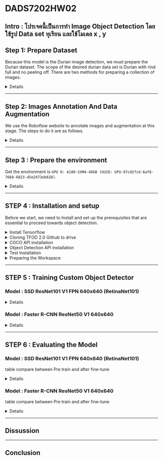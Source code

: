 # DADS7202HW02

## Intro : โปรเจคนี้เป็นการทำ Image Object Detection โดยใช้รูป Data set ทุเรียน และใช้โมเดล x , y 

## **Step 1: Prepare Dataset**  
Because this model is the Durian image detection, we must prepare the Durian dataset. The scope of the desired durian data set is Durian with rind full and no peeling off. There are two methods for preparing a collection of images.

<details>
<summary>Details</summary>

- Scraping durian images from Google Images using the library, which will search for images based on the keywords "Durian" from Google and download them. Then the searchable image will be automatically divided into train and test folders with class folders.

<img width="500" alt="image" src="https://user-images.githubusercontent.com/97492504/196753569-3b3b3ad7-00d2-4f16-aaa9-b82ed28d3b76.png">

```python
import os
import shutil
import copy
import time

import cv2
from google.colab.patches import cv2_imshow
from PIL import Image

from skimage import io
import requests
from google_images_download import google_images_download

import numpy as np
import torch
from torch import nn
import torch.optim as optim
from torch.optim import lr_scheduler
from torchvision import datasets, models, transforms

import matplotlib.pyplot as plt
```

```python
!pip install git+https://github.com/Joeclinton1/google-images-download.git
```

```python
def collect_data(query, number = 50, train_ratio=0.7) :
  # Remove spaces
  query = query.replace(' ','')
  classes = query.split(',')
  
  # Search and download images from google.
  response = google_images_download.googleimagesdownload()
  arguments = {'keywords' : query, 
              'limit' : number, 
              'silent_mode' : True,
              'format' : 'jpg',
              'output_directory' : 'data'}
  paths = response.download(arguments)

  # Create a folder to divide between training set and test set.
  if not os.path.isdir('data/train') :
    os.mkdir('data/train')
  if not os.path.isdir('data/test') :
    os.mkdir('data/test')
  for x in classes :
    if not os.path.isdir('data/train/'+x) :
      os.mkdir('data/train/'+x)
  
  # To divide between training set and test set.
  n_train = int(train_ratio*number)
  for x in classes :
    files = os.listdir('data/' + x)
    for i in range(n_train) :
      shutil.move('data/' + x + '/' + files[i], 'data/train/' + x + '/')
    shutil.move('data/' + x, 'data/test/')
  
  print('Complete')
```

- Download Durian images from the internet.  
Once the Durian image data set from both methods has been obtained, select the images to be used in Annotate.  

- Prepare the images you want to use in the folder.

   <img width="500" alt="image" src="https://user-images.githubusercontent.com/97492504/196252482-65f86535-9a44-4862-95d2-8c8587fb10bb.png">

</details>

---

## **Step 2: Images Annotation And Data Augmentation**
We use the Roboflow website to annotate images and augmentation at this stage. The steps to do it are as follows.

<details>
<summary>Details</summary>

- From the folder you have prepared.

<img width="500" alt="image" src="https://user-images.githubusercontent.com/97492504/196252482-65f86535-9a44-4862-95d2-8c8587fb10bb.png">

- Go to the [Roboflow](https://roboflow.com/) website.
- Sign up for a new account then sign in.
- Create new project and select project type as object detection.

   <img width="500" alt="image" src="https://user-images.githubusercontent.com/97492504/196253940-498d7780-cbde-4fd4-855c-c44ff6b354d8.png">

- Upload image to project.

   <img width="500" alt="image" src="https://user-images.githubusercontent.com/97492504/196254333-26f139ce-e1d9-47d9-a04f-bde69b2a242d.png">

- Finishing upload.

   <img width="500" alt="image" src="https://user-images.githubusercontent.com/97492504/196255979-447657ef-52f8-415e-91e5-7a3bca21078a.png">

- Annotate images.
  - Click on the image to annotate, then drag a frame around the object's area and classify it.
  - Go to the next image and repeat previous step to all images.
  
   <img width="500" alt="image" src="https://user-images.githubusercontent.com/97492504/196256383-e0a00bc0-78f0-4293-bd19-f2fbfc39ee3a.png">

- Add images to dataset.
  - Click the **Add n images to Dataset** at the top right of the website.
  - Choose the method adjust required value, then click add images.
 
   <img width="500" alt="image" src="https://user-images.githubusercontent.com/97492504/196257692-58a054ec-7793-4116-879d-3d38a442be8d.png">

- Generate new version of dataset.
  - Click the generate button at the bottom left of the screen.
  - In Section 3.Preprocessing Can be used to resize the image, and in Section 4. It can be used to do Augmentation and then generate a new dataset immediately in Section 5.

   <img width="500" alt="image" src="https://user-images.githubusercontent.com/97492504/196258333-54abf1fe-a431-4845-b135-143d18e7ffd9.png">

- Export dataset.

   <img width="500" alt="image" src="https://user-images.githubusercontent.com/97492504/196258535-d99d1a9b-ecd7-42d6-8611-cdca47147589.png">

</details>

---


## **Step 3 :  Prepare the environment**

Get the environment is `GPU 0: A100-SXM4-40GB (UUID: GPU-97cd2fcd-6af8-7668-6823-d5e2473eb828)`.

<details>
<summary>Details</summary>

```python
!nvidia-smi -L
```

<img width="500" alt="image" src="https://user-images.githubusercontent.com/97492504/196757909-82128152-46e5-468e-829f-0052efdabeef.png">

```python
import sys
print( f"Python {sys.version}\n" )

import numpy as np
print( f"NumPy {np.__version__}\n" )

import matplotlib.pyplot as plt
%matplotlib inline

import tensorflow as tf
print( f"TensorFlow {tf.__version__}" )
print( f"tf.keras.backend.image_data_format() = {tf.keras.backend.image_data_format()}" )

# Count the number of GPUs as detected by tensorflow
gpus = tf.config.list_physical_devices('GPU')
print( f"TensorFlow detected { len(gpus) } GPU(s):" )
for i, gpu in enumerate(gpus):
  print( f".... GPU No. {i}: Name = {gpu.name} , Type = {gpu.device_type}" )
```

<img width="500" alt="image" src="https://user-images.githubusercontent.com/97492504/196757486-ae014929-9763-456f-8d1d-90cfb5cbabaa.png">

</details>

---

## **STEP 4 : Installation and setup**  
Before we start, we need to Install and set up the prerequisites that are essential to proceed towards object detection.  

<details>
<summary>Install Tensorflow</summary>

```python
!pip install tensorflow-gpu
```
---output---

```python
import tensorflow as tf
print(tf.__version__)
```
---output---

</details>

<details>
<summary>Cloning TFOD 2.0 Github to drive</summary>

- Mounting Google Drive.

```python
from google.colab import drive
drive.mount('/content/drive')
```
---output---

- Go to the folder symbol on the left side of the screen.
- Create the folder you want to clone the repository into.

<img width="500" alt="image" src="https://user-images.githubusercontent.com/97492504/196510070-ba902de7-9c4b-4f42-9003-ae7fefddeedf.png">

- Change directory to your folder.

```python
cd /content/drive/MyDrive/DADS7202
```
---output---

```python
!git clone https://github.com/tensorflow/models.git
```
---output---

- Cloning Tensorflow github repository.
- In the created folder, you will see a new folder.

<img width="500" alt="image" src="https://user-images.githubusercontent.com/97492504/196510281-b8e23663-5209-4b88-957e-5438d5b4bbab.png">

- In the **models folder**, go to **research** folder, then go to the **object_detection** folder and download files **export_tflite_graph_tf2.py**, **exporter_main_v2.py** and **model_main_tf2.py**

<img width="500" alt="image" src="https://user-images.githubusercontent.com/97492504/196510913-9edc9d28-423c-4e76-ae88-cc794618cd15.png">

</details>

<details>
<summary>COCO API installation</summary>

- Change directory to **research** folder.

```python
cd /content/drive/MyDrive/DADS7202/models/research
```
---output---

- Install COCO API.

```python
!protoc object_detection/protos/*.proto --python_out=.
```
```python
!git clone https://github.com/cocodataset/cocoapi.git
```
---output---
```python
cd cocoapi/PythonAPI
```
---output---
```python
!make
```
---output---
```python
cp -r pycocotools /content/drive/MyDrive/DADS7202/models/research
```

</details>

<details>
<summary>Object Detection API installation</summary>

- Back to **research** folder.

```python
cd /content/drive/MyDrive/DADS7202/models/research
```
---output---

- Installing the object detection package.

```python
cp object_detection/packages/tf2/setup.py .
```
> #python -m pip install --use-feature=2020-resolver .  
```python
!python -m pip install .
```
---output---

</details>

<details>
<summary>Test Installation</summary>

```python
!python object_detection/builders/model_builder_tf2_test.py
```
---output---

</details>

<details>
<summary>Preparing the Workspace</summary>
  
- In the DADS7202 folder (or other created folder in cloning TFOD github step), create a workspace folder and a subfolder, as shown below.

<img width="500" alt="image" src="https://user-images.githubusercontent.com/97492504/196512776-d4ddc051-f929-4215-b592-744c34821783.png">

- In the **annotations** folder right click + new file create **label_map.pbtxt**
  - Double click on label_map.pbtxt and edit the label.
  
  <img width="500" alt="image" src="https://user-images.githubusercontent.com/97492504/196512933-eea5a62b-1a52-45f5-b059-84c77e1fba5d.png">

  - In the **test** and **train** folders, upload the images to use train and test the model. In this work uses JPG+XML files.

  <img width="500" alt="image" src="https://user-images.githubusercontent.com/97492504/196513043-0177688f-0c77-428a-ad49-785537b3acd5.png">

  - Change directory to pre-trained-models folder.

```python
cd /content/drive/MyDrive/DADS7202/workspace/training_demo/pre-trained-models
```
---output---

</details>

---

## **STEP 5 : Training Custom Object Detector**

### **Model : SSD ResNet101 V1 FPN 640x640 (RetinaNet101)**

<details>
<summary>Details</summary>

- Download Pre-Trained Model which are listed in [TensorFlow 2 Detection Model Zoo](https://github.com/tensorflow/models/blob/master/research/object_detection/g3doc/tf2_detection_zoo.md) because in this work we try to use Pre-Train model as **SSD ResNet101 V1 FPN 640x640 (RetinaNet101)**.

```python
!wget http://download.tensorflow.org/models/object_detection/tf2/20200711/ssd_resnet101_v1_fpn_640x640_coco17_tpu-8.tar.gz
```
---output---

- Extracted our pre-trained model and The **pre-trained-model** folder should look like this.

<img width="500" alt="image" src="https://user-images.githubusercontent.com/97492504/196516271-a753f502-a217-41ec-b39a-a6ae2258592a.png">

```python
!tar -xvf ssd_resnet101_v1_fpn_640x640_coco17_tpu-8.tar.gz
```
---output---

- In the **training-demo** folder, upload the previously downloaded files **export_tflite_graph_tf2.py**, **exporter_main_v2.py** and **model_main_tf2.py**.
  - This step is for easier to call this script.
  - Able to call the script in research folder without download and re-upload step.
  
  <img width="500" alt="image" src="https://user-images.githubusercontent.com/97492504/196516574-10db4ccb-d2dd-48a7-b4a3-f62f01dc9d53.png">

- Download **partition_dataset.py** and **generate_tfrecord.py**
  - Go to [TensorFlow 2 Object Detection API tutorial](https://tensorflow-object-detection-api-tutorial.readthedocs.io/en/latest/training.html).
  - Download **Partition Dataset script**, then partition the Dataset. (In this work we skip this step because we preprocessing dataset on [Roboflow](https://roboflow.com/) already.)
  - Download **Generate TensorFlow Records script**.
  - Upload file into **training_demo** folder.
    <img width="500" alt="image" src="https://user-images.githubusercontent.com/97492504/196516987-a58c2eb9-a3a3-48eb-8617-2ab2ab39d39d.png">

- Create TensorFlow Records.
  - Change directory to **training_demo**.
  - Run **generate_tfrecord.py** script to create tensorflow records.
  - Check the train folder, test folder, label_map.pbtxt and the ourput path before running.
  
```python
cd /content/drive/MyDrive/DADS7202/workspace/training_demo
```
---output---

> Create train data:
```python
!python generate_tfrecord.py -x /content/drive/MyDrive/DADS7202/workspace/training_demo/images/train -l /content/drive/MyDrive/DADS7202/workspace/training_demo/annotations/label_map.pbtxt -o /content/drive/MyDrive/DADS7202/workspace/training_demo/annotations/train.record
```

> Create test data:
```python
!python generate_tfrecord.py -x /content/drive/MyDrive/DADS7202/workspace/training_demo/images/test -l //content/drive/MyDrive/DADS7202/workspace/training_demo/annotations/label_map.pbtxt -o /content/drive/MyDrive/DADS7202/workspace/training_demo/annotations/test.record
```
---output---

- The annotations folder should be look like this.

<img width="500" alt="image" src="https://user-images.githubusercontent.com/97492504/196517704-15e14d48-0aa9-4872-8ca0-1a3ca4df162e.png">

- In **models** folder **(inside training_demo folder)** create a new directory named **my_ssd_resnet101_v1_fpn** and download **pipeline.config** from **pre-train-models/ssd_resnet101...**, then re-upload to the newly created directory. Our **training_demo** should now look like this:

<img width="500" alt="image" src="https://user-images.githubusercontent.com/97492504/196517998-799e438a-4ee8-4836-89de-79ed5746e519.png">

- Configure the Training Pipeline.
  - Double click into pipeline.config in model/my_ssd_resnet101_v1_fpn
  - **Looking at line 3, let's change the number of different label classes.**
  - Line 6, 7 can set image resizer height and width.
  - **Line 131 to set batch size**.
  - Line 136 to set augmentation options.
  - **Line 161 change the Path to checkpoint of pre-trained model**.
  - **Line 152, 162 change number of step**.
  - **Line 167 change fine tune checkpoint type to detection**.
  - **Line 168 set it to false**.
  - **Line 172 change Path to label map file**.
  - **Line 174 change Path to training TFRecord file**.
  - **Line 182 change Path to label map file**.
  - **Line 186 change Path to testing TFRecord**.
  
<img width="500" alt="image" src="https://user-images.githubusercontent.com/97492504/196518462-62833952-1c11-4428-8d16-06d8fc907e26.png">
  
</details>

### **Model : Faster R-CNN ResNet50 V1 640x640**

<details>
<summary>Details</summary>

- Download Pre-Trained Model which are listed in [TensorFlow 2 Detection Model Zoo](https://github.com/tensorflow/models/blob/master/research/object_detection/g3doc/tf2_detection_zoo.md) because in this work we try to use Pre-Train model as **Faster R-CNN ResNet50 V1 640x640.**.

```python
!wget http://download.tensorflow.org/models/object_detection/tf2/20200711/faster_rcnn_resnet50_v1_640x640_coco17_tpu-8.tar.gz
```
---output---

- Extracted our pre-trained model and The **pre-trained-model** folder should look like this.

<img width="500" alt="image" src="https://user-images.githubusercontent.com/97492504/196734840-e66baa86-6e5f-410b-8547-95d7d3ed3b1d.png">

```
!tar -xvf faster_rcnn_resnet50_v1_640x640_coco17_tpu-8.tar.gz
```
---output---

- In the **training-demo** folder, upload the previously downloaded files **export_tflite_graph_tf2.py**, **exporter_main_v2.py** and **model_main_tf2.py** .
  - This step is for easier to call this script.
  - Able to call the script in research folder without download and re-upload step.
  
  <img width="500" alt="image" src="https://user-images.githubusercontent.com/97492504/196741775-b9f116b9-3fe3-4c4c-b2f4-5fe6e6f3f198.png">

- Download **partition_dataset.py** and **generate_tfrecord.py**
  - Go to [TensorFlow 2 Object Detection API tutorial](https://tensorflow-object-detection-api-tutorial.readthedocs.io/en/latest/training.html).
  - Download **Partition Dataset script**, then partition the dataset. (In this work we skip this step because we preprocessing dataset on [Roboflow](https://roboflow.com/) already.)
  - Download **Generate TensorFlow Records script**.
  - Upload file into **training_demo** folder.

  <img width="500" alt="image" src="https://user-images.githubusercontent.com/97492504/196742294-9c8c173a-dd8b-4c18-adea-73c72310a4e4.png">

- Create TensorFlow Records.
  - Change directory to **training_demo**.
  - Run **generate_tfrecord.py** script to create tensorflow records.
  - Check the train folder, test folder, label_map.pbtxt and the ourput path before running.
  
```
cd /content/drive/MyDrive/DADS7202/workspace/training_demo
```
---output---

> Create train data:
```
!python generate_tfrecord.py -x /content/drive/MyDrive/DADS7202/workspace/training_demo/images/train -l /content/drive/MyDrive/DADS7202/workspace/training_demo/annotations/label_map.pbtxt -o /content/drive/MyDrive/DADS7202/workspace/training_demo/annotations/train.record
```

> Create test data:
```
!python generate_tfrecord.py -x /content/drive/MyDrive/DADS7202/workspace/training_demo/images/test -l //content/drive/MyDrive/DADS7202/workspace/training_demo/annotations/label_map.pbtxt -o /content/drive/MyDrive/DADS7202/workspace/training_demo/annotations/test.record
```
---output---

- The annotations folder should be look like this.

<img width="500" alt="image" src="https://user-images.githubusercontent.com/97492504/196743145-046586bf-b85b-4aa0-b38c-3e79788437dd.png">

- In **models** folder **(inside training_demo folder)** create a new directory named **Faster_R-CNN_ResNet50_V1** and download **pipeline.config** from **pre-train-models/faster_rcnn...**, then re-upload to the newly created directory. Our **training_demo** should now look like this:

<img width="500" alt="image" src="https://user-images.githubusercontent.com/97492504/196743456-8a7b9c17-ab62-4530-99ed-ca8c8b1c6305.png">

- Configure the Training Pipeline.
  - Double click into pipeline.config in **models/Faster_R-CNN_ResNet50_V1**
  - **Looking at line 10, let's change the number of different label classes.**
  - Line 13,14 can set image resizer height and width.
  - **Line 93 to set batch size.**
  - **Line 97,103 change number of step.**
  - **Line 113 change the Path to checkpoint of pre-trained model.**
  - **Line 114 change fine tune checkpoint type to detection.**
  - **Line 122 set it to false.**
  - **Line 126 change Path to label map file.**
  - **Line 128 change Path to training TFRecord file.**
  - **Line 139 change Path to label map file.**
  - **Line 143 change Path to testing TFRecord.**

  <img width="500" alt="image" src="https://user-images.githubusercontent.com/97492504/196743916-572614fa-9738-44c4-967c-64cac14cab6d.png">

</details>

---

## **STEP 6 :  Evaluating the Model**

### **Model : SSD ResNet101 V1 FPN 640x640 (RetinaNet101)**

table compare between Pre train and after fine-tune

<details>
<summary>Details</summary>
  
## **Evaluating the Model**

1. Set metric type.

```python
from object_detection.protos import eval_pb2
eval_config = eval_pb2.EvalConfig()
eval_config.metrics_set.extend(['coco_detection_metrics'])
```

2. Change directory to training_demo.

```python
cd /content/drive/MyDrive/DADS7202/workspace/training_demo
```

3. Model evaluate using Tensorboard.

```python
!python model_main_tf2.py --model_dir=/content/drive/MyDrive/DADS7202/workspace/training_demo/models/my_ssd_resnet101_v1_fpn --pipeline_config_path=/content/drive/MyDrive/DADS7202/workspace/training_demo/models/my_ssd_resnet101_v1_fpn/pipeline.config --checkpoint_dir=/content/drive/MyDrive/DADS7202/workspace/training_demo/models/my_ssd_resnet101_v1_fpn
```
---output---

```
%load_ext tensorboard
%tensorboard --logdir=/content/drive/MyDrive/DADS7202/workspace/training_demo/models/my_ssd_resnet101_v1_fpn
```
---output---

## **Inferencing Trained Models.**

1. In exported-models folder create my_model folder.
2. Export the model to */content/drive/MyDrive/DADS7202/workspace/training_demo/exported-models/my_model*

```python
!python exporter_main_v2.py --input_type image_tensor --pipeline_config_path /content/drive/MyDrive/DADS7202/workspace/training_demo/models/my_ssd_resnet101_v1_fpn/pipeline.config --trained_checkpoint_dir /content/drive/MyDrive/DADS7202/workspace/training_demo/models/my_ssd_resnet101_v1_fpn --output_directory /content/drive/MyDrive/DADS7202/workspace/training_demo/exported-models/my_model
```
---output---
  
3. Inferencing trained model.

```python

import os
os.environ['TF_CPP_MIN_LOG_LEVEL'] = '2'    # Suppress TensorFlow logging (1)
import pathlib
import tensorflow as tf
import cv2
import argparse
from google.colab.patches import cv2_imshow

# Enable GPU dynamic memory allocation
gpus = tf.config.experimental.list_physical_devices('GPU')
for gpu in gpus:
    tf.config.experimental.set_memory_growth(gpu, True)

# PROVIDE PATH TO IMAGE DIRECTORY
IMAGE_PATHS = '/content/drive/MyDrive/DADS7202/workspace/training_demo/images/test/1_jpg.rf.24fda645c9751b1f97ca006a4c164020.jpg'

# PROVIDE PATH TO MODEL DIRECTORY
PATH_TO_MODEL_DIR = '/content/drive/MyDrive/DADS7202/workspace/training_demo/pre-trained-models/ssd_resnet101_v1_fpn_640x640_coco17_tpu-8'

# PROVIDE PATH TO LABEL MAP
PATH_TO_LABELS = '/content/drive/MyDrive/DADS7202/workspace/training_demo/annotations/label_map.pbtxt'

# PROVIDE THE MINIMUM CONFIDENCE THRESHOLD
MIN_CONF_THRESH = float(0.60)

# LOAD THE MODEL

import time
from object_detection.utils import label_map_util
from object_detection.utils import visualization_utils as viz_utils

PATH_TO_SAVED_MODEL = PATH_TO_MODEL_DIR + "/saved_model"

print('Loading model...', end='')
start_time = time.time()

# LOAD SAVED MODEL AND BUILD DETECTION FUNCTION
detect_fn = tf.saved_model.load(PATH_TO_SAVED_MODEL)

end_time = time.time()
elapsed_time = end_time - start_time
print('Done! Took {} seconds'.format(elapsed_time))

# LOAD LABEL MAP DATA FOR PLOTTING

category_index = label_map_util.create_category_index_from_labelmap(PATH_TO_LABELS,
                                                                    use_display_name=True)

import numpy as np
from PIL import Image
import matplotlib.pyplot as plt
import warnings
warnings.filterwarnings('ignore')   # Suppress Matplotlib warnings

def load_image_into_numpy_array(path):
    """Load an image from file into a numpy array.
    Puts image into numpy array to feed into tensorflow graph.
    Note that by convention we put it into a numpy array with shape
    (height, width, channels), where channels=3 for RGB.
    Args:
      path: the file path to the image
    Returns:
      uint8 numpy array with shape (img_height, img_width, 3)
    """
    return np.array(Image.open(path))




print('Running inference for {}... '.format(IMAGE_PATHS), end='')

image = cv2.imread(IMAGE_PATHS)
image_rgb = cv2.cvtColor(image, cv2.COLOR_BGR2RGB)
image_expanded = np.expand_dims(image_rgb, axis=0)

# The input needs to be a tensor, convert it using `tf.convert_to_tensor`.
input_tensor = tf.convert_to_tensor(image)
# The model expects a batch of images, so add an axis with `tf.newaxis`.
input_tensor = input_tensor[tf.newaxis, ...]

# input_tensor = np.expand_dims(image_np, 0)
detections = detect_fn(input_tensor)

# All outputs are batches tensors.
# Convert to numpy arrays, and take index [0] to remove the batch dimension.
# We're only interested in the first num_detections.
num_detections = int(detections.pop('num_detections'))
detections = {key: value[0, :num_detections].numpy()
               for key, value in detections.items()}
detections['num_detections'] = num_detections

# detection_classes should be ints.
detections['detection_classes'] = detections['detection_classes'].astype(np.int64)

image_with_detections = image.copy()

# SET MIN_SCORE_THRESH BASED ON YOU MINIMUM THRESHOLD FOR DETECTIONS
viz_utils.visualize_boxes_and_labels_on_image_array(
      image_with_detections,
      detections['detection_boxes'],
      detections['detection_classes'],
      detections['detection_scores'],
      category_index,
      use_normalized_coordinates=True,
      max_boxes_to_draw=200,
      min_score_thresh=0.6,
      agnostic_mode=False)

print('Done')
# DISPLAYS OUTPUT IMAGE
cv2_imshow(image_with_detections)
# CLOSES WINDOW ONCE KEY IS PRESSED
```

> <b>Pretrain-model SSD_resnet101_v1_fpn without training.</b>
  
`
Loading model...Done! Took 39.04430317878723 seconds
Running inference for /content/drive/MyDrive/DADS7202/workspace/training_demo/images/test/1_jpg.rf.24fda645c9751b1f97ca006a4c164020.jpg... Done
`
  
<img width="500" alt="image" src="https://user-images.githubusercontent.com/97492504/196521072-a133a268-62ad-418a-8372-93456b26da4d.png">

```python

import os
os.environ['TF_CPP_MIN_LOG_LEVEL'] = '2'    # Suppress TensorFlow logging (1)
import pathlib
import tensorflow as tf
import cv2
import argparse
from google.colab.patches import cv2_imshow

# Enable GPU dynamic memory allocation
gpus = tf.config.experimental.list_physical_devices('GPU')
for gpu in gpus:
    tf.config.experimental.set_memory_growth(gpu, True)

# PROVIDE PATH TO IMAGE DIRECTORY
IMAGE_PATHS = '/content/drive/MyDrive/DADS7202/workspace/training_demo/images/test/1_jpg.rf.24fda645c9751b1f97ca006a4c164020.jpg'

# PROVIDE PATH TO MODEL DIRECTORY
PATH_TO_MODEL_DIR = '/content/drive/MyDrive/DADS7202/workspace/training_demo/exported-models/my_model'

# PROVIDE PATH TO LABEL MAP
PATH_TO_LABELS = '/content/drive/MyDrive/DADS7202/workspace/training_demo/annotations/label_map.pbtxt'

# PROVIDE THE MINIMUM CONFIDENCE THRESHOLD
MIN_CONF_THRESH = float(0.60)

# LOAD THE MODEL

import time
from object_detection.utils import label_map_util
from object_detection.utils import visualization_utils as viz_utils

PATH_TO_SAVED_MODEL = PATH_TO_MODEL_DIR + "/saved_model"

print('Loading model...', end='')
start_time = time.time()

# LOAD SAVED MODEL AND BUILD DETECTION FUNCTION
detect_fn = tf.saved_model.load(PATH_TO_SAVED_MODEL)

end_time = time.time()
elapsed_time = end_time - start_time
print('Done! Took {} seconds'.format(elapsed_time))

# LOAD LABEL MAP DATA FOR PLOTTING

category_index = label_map_util.create_category_index_from_labelmap(PATH_TO_LABELS,
                                                                    use_display_name=True)

import numpy as np
from PIL import Image
import matplotlib.pyplot as plt
import warnings
warnings.filterwarnings('ignore')   # Suppress Matplotlib warnings

def load_image_into_numpy_array(path):
    """Load an image from file into a numpy array.
    Puts image into numpy array to feed into tensorflow graph.
    Note that by convention we put it into a numpy array with shape
    (height, width, channels), where channels=3 for RGB.
    Args:
      path: the file path to the image
    Returns:
      uint8 numpy array with shape (img_height, img_width, 3)
    """
    return np.array(Image.open(path))




print('Running inference for {}... '.format(IMAGE_PATHS), end='')

image = cv2.imread(IMAGE_PATHS)
image_rgb = cv2.cvtColor(image, cv2.COLOR_BGR2RGB)
image_expanded = np.expand_dims(image_rgb, axis=0)

# The input needs to be a tensor, convert it using `tf.convert_to_tensor`.
input_tensor = tf.convert_to_tensor(image)
# The model expects a batch of images, so add an axis with `tf.newaxis`.
input_tensor = input_tensor[tf.newaxis, ...]

# input_tensor = np.expand_dims(image_np, 0)
detections = detect_fn(input_tensor)

# All outputs are batches tensors.
# Convert to numpy arrays, and take index [0] to remove the batch dimension.
# We're only interested in the first num_detections.
num_detections = int(detections.pop('num_detections'))
detections = {key: value[0, :num_detections].numpy()
               for key, value in detections.items()}
detections['num_detections'] = num_detections

# detection_classes should be ints.
detections['detection_classes'] = detections['detection_classes'].astype(np.int64)

image_with_detections = image.copy()

# SET MIN_SCORE_THRESH BASED ON YOU MINIMUM THRESHOLD FOR DETECTIONS
viz_utils.visualize_boxes_and_labels_on_image_array(
      image_with_detections,
      detections['detection_boxes'],
      detections['detection_classes'],
      detections['detection_scores'],
      category_index,
      use_normalized_coordinates=True,
      max_boxes_to_draw=200,
      min_score_thresh=0.6,
      agnostic_mode=False)

print('Done')
# DISPLAYS OUTPUT IMAGE
cv2_imshow(image_with_detections)
# CLOSES WINDOW ONCE KEY IS PRESSED
```

> <b>With 5,000 steps of training, the results are still unsatisfactory. After this, try 10,000 training steps.</b>
  
`
Loading model...Done! Took 20.713525533676147 seconds
Running inference for /content/drive/MyDrive/DADS7202/workspace/training_demo/images/test/1_jpg.rf.24fda645c9751b1f97ca006a4c164020.jpg... Done
`
  
<img width="500" alt="image" src="https://user-images.githubusercontent.com/97492504/196521564-44488043-7a83-4159-b702-4e7aa03443a4.png">

```python

import os
os.environ['TF_CPP_MIN_LOG_LEVEL'] = '2'    # Suppress TensorFlow logging (1)
import pathlib
import tensorflow as tf
import cv2
import argparse
from google.colab.patches import cv2_imshow

# Enable GPU dynamic memory allocation
gpus = tf.config.experimental.list_physical_devices('GPU')
for gpu in gpus:
    tf.config.experimental.set_memory_growth(gpu, True)

# PROVIDE PATH TO IMAGE DIRECTORY
IMAGE_PATHS = '/content/drive/MyDrive/DADS7202/workspace/training_demo/images/test/1_jpg.rf.24fda645c9751b1f97ca006a4c164020.jpg'

# PROVIDE PATH TO MODEL DIRECTORY
PATH_TO_MODEL_DIR = '/content/drive/MyDrive/DADS7202/workspace/training_demo/exported-models/my_model2'

# PROVIDE PATH TO LABEL MAP
PATH_TO_LABELS = '/content/drive/MyDrive/DADS7202/workspace/training_demo/annotations/label_map.pbtxt'

# PROVIDE THE MINIMUM CONFIDENCE THRESHOLD
MIN_CONF_THRESH = float(0.60)

# LOAD THE MODEL

import time
from object_detection.utils import label_map_util
from object_detection.utils import visualization_utils as viz_utils

PATH_TO_SAVED_MODEL = PATH_TO_MODEL_DIR + "/saved_model"

print('Loading model...', end='')
start_time = time.time()

# LOAD SAVED MODEL AND BUILD DETECTION FUNCTION
detect_fn = tf.saved_model.load(PATH_TO_SAVED_MODEL)

end_time = time.time()
elapsed_time = end_time - start_time
print('Done! Took {} seconds'.format(elapsed_time))

# LOAD LABEL MAP DATA FOR PLOTTING

category_index = label_map_util.create_category_index_from_labelmap(PATH_TO_LABELS,
                                                                    use_display_name=True)

import numpy as np
from PIL import Image
import matplotlib.pyplot as plt
import warnings
warnings.filterwarnings('ignore')   # Suppress Matplotlib warnings

def load_image_into_numpy_array(path):
    """Load an image from file into a numpy array.
    Puts image into numpy array to feed into tensorflow graph.
    Note that by convention we put it into a numpy array with shape
    (height, width, channels), where channels=3 for RGB.
    Args:
      path: the file path to the image
    Returns:
      uint8 numpy array with shape (img_height, img_width, 3)
    """
    return np.array(Image.open(path))




print('Running inference for {}... '.format(IMAGE_PATHS), end='')

image = cv2.imread(IMAGE_PATHS)
image_rgb = cv2.cvtColor(image, cv2.COLOR_BGR2RGB)
image_expanded = np.expand_dims(image_rgb, axis=0)

# The input needs to be a tensor, convert it using `tf.convert_to_tensor`.
input_tensor = tf.convert_to_tensor(image)
# The model expects a batch of images, so add an axis with `tf.newaxis`.
input_tensor = input_tensor[tf.newaxis, ...]

# input_tensor = np.expand_dims(image_np, 0)
detections = detect_fn(input_tensor)

# All outputs are batches tensors.
# Convert to numpy arrays, and take index [0] to remove the batch dimension.
# We're only interested in the first num_detections.
num_detections = int(detections.pop('num_detections'))
detections = {key: value[0, :num_detections].numpy()
               for key, value in detections.items()}
detections['num_detections'] = num_detections

# detection_classes should be ints.
detections['detection_classes'] = detections['detection_classes'].astype(np.int64)

image_with_detections = image.copy()

# SET MIN_SCORE_THRESH BASED ON YOU MINIMUM THRESHOLD FOR DETECTIONS
viz_utils.visualize_boxes_and_labels_on_image_array(
      image_with_detections,
      detections['detection_boxes'],
      detections['detection_classes'],
      detections['detection_scores'],
      category_index,
      use_normalized_coordinates=True,
      max_boxes_to_draw=200,
      min_score_thresh=0.6,
      agnostic_mode=False)

print('Done')
# DISPLAYS OUTPUT IMAGE
cv2_imshow(image_with_detections)
# CLOSES WINDOW ONCE KEY IS PRESSED
```
  
> <b>By increasing the steps to 10000, the results look better.</b>
  
`
Loading model...Done! Took 21.366928339004517 seconds
Running inference for /content/drive/MyDrive/DADS7202/workspace/training_demo/images/test/1_jpg.rf.24fda645c9751b1f97ca006a4c164020.jpg... Done
`

<img width="500" alt="image" src="https://user-images.githubusercontent.com/97492504/196521952-64671dc6-717c-4ef9-a38a-93bed9b177e5.png">
   
</details>

### **Model : Faster R-CNN ResNet50 V1 640x640**

table compare between Pre train and after fine-tune

<details>
<summary>Details</summary>
  
## **Evaluating the Model**

1. Set metric type.

```python
from object_detection.protos import eval_pb2
eval_config = eval_pb2.EvalConfig()
eval_config.metrics_set.extend(['coco_detection_metrics'])
```
  
2. Change directory to training_demo

```python
cd /content/drive/MyDrive/DADS7202/workspace/training_demo
```
---output---

3. Model evaluate using Tensorboard

```python
!python model_main_tf2.py --model_dir=/content/drive/MyDrive/DADS7202/workspace/training_demo/models/Faster_R-CNN_ResNet50_V1 --pipeline_config_path=/content/drive/MyDrive/DADS7202/workspace/training_demo/models/Faster_R-CNN_ResNet50_V1/pipeline.config --checkpoint_dir=/content/drive/MyDrive/DADS7202/workspace/training_demo/models/Faster_R-CNN_ResNet50_V1
```
---output---
  
```python
%load_ext tensorboard
%tensorboard --logdir=/content/drive/MyDrive/DADS7202/workspace/training_demo/models/Faster_R-CNN_ResNet50_V1
```
---output---
  
## **Inferencing Trained Models**
  
1. In exported-models folder create my_model folder
2. Export the model to */content/drive/MyDrive/DADS7202/workspace/training_demo/exported-models/my_model*
  
```python
!python exporter_main_v2.py --input_type image_tensor --pipeline_config_path /content/drive/MyDrive/DADS7202/workspace/training_demo/models/Faster_R-CNN_ResNet50_V1/pipeline.config --trained_checkpoint_dir /content/drive/MyDrive/DADS7202/workspace/training_demo/models/Faster_R-CNN_ResNet50_V1 --output_directory /content/drive/MyDrive/DADS7202/workspace/training_demo/exported-models/my_model3_faster_R_CNN_1000
```
---output---
  
3. Inferencing trained model

```python

import os
os.environ['TF_CPP_MIN_LOG_LEVEL'] = '2'    # Suppress TensorFlow logging (1)
import pathlib
import tensorflow as tf
import cv2
import argparse
from google.colab.patches import cv2_imshow

# Enable GPU dynamic memory allocation
gpus = tf.config.experimental.list_physical_devices('GPU')
for gpu in gpus:
    tf.config.experimental.set_memory_growth(gpu, True)

# PROVIDE PATH TO IMAGE DIRECTORY
IMAGE_PATHS = '/content/drive/MyDrive/DADS7202/workspace/training_demo/images/test/1_jpg.rf.24fda645c9751b1f97ca006a4c164020.jpg'

# PROVIDE PATH TO MODEL DIRECTORY
PATH_TO_MODEL_DIR = '/content/drive/MyDrive/DADS7202/workspace/training_demo/pre-trained-models/faster_rcnn_resnet50_v1_640x640_coco17_tpu-8'

# PROVIDE PATH TO LABEL MAP
PATH_TO_LABELS = '/content/drive/MyDrive/DADS7202/workspace/training_demo/annotations/label_map.pbtxt'

# PROVIDE THE MINIMUM CONFIDENCE THRESHOLD
MIN_CONF_THRESH = float(0.60)

# LOAD THE MODEL

import time
from object_detection.utils import label_map_util
from object_detection.utils import visualization_utils as viz_utils

PATH_TO_SAVED_MODEL = PATH_TO_MODEL_DIR + "/saved_model"

print('Loading model...', end='')
start_time = time.time()

# LOAD SAVED MODEL AND BUILD DETECTION FUNCTION
detect_fn = tf.saved_model.load(PATH_TO_SAVED_MODEL)

end_time = time.time()
elapsed_time = end_time - start_time
print('Done! Took {} seconds'.format(elapsed_time))

# LOAD LABEL MAP DATA FOR PLOTTING

category_index = label_map_util.create_category_index_from_labelmap(PATH_TO_LABELS,
                                                                    use_display_name=True)

import numpy as np
from PIL import Image
import matplotlib.pyplot as plt
import warnings
warnings.filterwarnings('ignore')   # Suppress Matplotlib warnings

def load_image_into_numpy_array(path):
    """Load an image from file into a numpy array.
    Puts image into numpy array to feed into tensorflow graph.
    Note that by convention we put it into a numpy array with shape
    (height, width, channels), where channels=3 for RGB.
    Args:
      path: the file path to the image
    Returns:
      uint8 numpy array with shape (img_height, img_width, 3)
    """
    return np.array(Image.open(path))




print('Running inference for {}... '.format(IMAGE_PATHS), end='')

image = cv2.imread(IMAGE_PATHS)
image_rgb = cv2.cvtColor(image, cv2.COLOR_BGR2RGB)
image_expanded = np.expand_dims(image_rgb, axis=0)

# The input needs to be a tensor, convert it using `tf.convert_to_tensor`.
input_tensor = tf.convert_to_tensor(image)
# The model expects a batch of images, so add an axis with `tf.newaxis`.
input_tensor = input_tensor[tf.newaxis, ...]

# input_tensor = np.expand_dims(image_np, 0)
detections = detect_fn(input_tensor)

# All outputs are batches tensors.
# Convert to numpy arrays, and take index [0] to remove the batch dimension.
# We're only interested in the first num_detections.
num_detections = int(detections.pop('num_detections'))
detections = {key: value[0, :num_detections].numpy()
               for key, value in detections.items()}
detections['num_detections'] = num_detections

# detection_classes should be ints.
detections['detection_classes'] = detections['detection_classes'].astype(np.int64)

image_with_detections = image.copy()

# SET MIN_SCORE_THRESH BASED ON YOU MINIMUM THRESHOLD FOR DETECTIONS
viz_utils.visualize_boxes_and_labels_on_image_array(
      image_with_detections,
      detections['detection_boxes'],
      detections['detection_classes'],
      detections['detection_scores'],
      category_index,
      use_normalized_coordinates=True,
      max_boxes_to_draw=200,
      min_score_thresh=0.5,
      agnostic_mode=False)

print('Done')
# DISPLAYS OUTPUT IMAGE
cv2_imshow(image_with_detections)
# CLOSES WINDOW ONCE KEY IS PRESSED
```

> <b>Pretrain-model Faster R-CNN without training.</b>

`
Loading model...Done! Took 9.365224361419678 seconds
Running inference for /content/drive/MyDrive/DADS7202/workspace/training_demo/images/test/1_jpg.rf.24fda645c9751b1f97ca006a4c164020.jpg... Done
`

<img width="500" alt="image" src="https://user-images.githubusercontent.com/97492504/196767560-f524d772-dea6-4c40-8a72-a8129f59b175.png">


```python

import os
os.environ['TF_CPP_MIN_LOG_LEVEL'] = '2'    # Suppress TensorFlow logging (1)
import pathlib
import tensorflow as tf
import cv2
import argparse
from google.colab.patches import cv2_imshow

# Enable GPU dynamic memory allocation
gpus = tf.config.experimental.list_physical_devices('GPU')
for gpu in gpus:
    tf.config.experimental.set_memory_growth(gpu, True)

# PROVIDE PATH TO IMAGE DIRECTORY
IMAGE_PATHS = '/content/drive/MyDrive/DADS7202/workspace/training_demo/images/test/1_jpg.rf.24fda645c9751b1f97ca006a4c164020.jpg'

# PROVIDE PATH TO MODEL DIRECTORY
PATH_TO_MODEL_DIR = '/content/drive/MyDrive/DADS7202/workspace/training_demo/exported-models/my_model3_faster_R_CNN_1000'

# PROVIDE PATH TO LABEL MAP
PATH_TO_LABELS = '/content/drive/MyDrive/DADS7202/workspace/training_demo/annotations/label_map.pbtxt'

# PROVIDE THE MINIMUM CONFIDENCE THRESHOLD
MIN_CONF_THRESH = float(0.60)

# LOAD THE MODEL

import time
from object_detection.utils import label_map_util
from object_detection.utils import visualization_utils as viz_utils

PATH_TO_SAVED_MODEL = PATH_TO_MODEL_DIR + "/saved_model"

print('Loading model...', end='')
start_time = time.time()

# LOAD SAVED MODEL AND BUILD DETECTION FUNCTION
detect_fn = tf.saved_model.load(PATH_TO_SAVED_MODEL)

end_time = time.time()
elapsed_time = end_time - start_time
print('Done! Took {} seconds'.format(elapsed_time))

# LOAD LABEL MAP DATA FOR PLOTTING

category_index = label_map_util.create_category_index_from_labelmap(PATH_TO_LABELS,
                                                                    use_display_name=True)

import numpy as np
from PIL import Image
import matplotlib.pyplot as plt
import warnings
warnings.filterwarnings('ignore')   # Suppress Matplotlib warnings

def load_image_into_numpy_array(path):
    """Load an image from file into a numpy array.
    Puts image into numpy array to feed into tensorflow graph.
    Note that by convention we put it into a numpy array with shape
    (height, width, channels), where channels=3 for RGB.
    Args:
      path: the file path to the image
    Returns:
      uint8 numpy array with shape (img_height, img_width, 3)
    """
    return np.array(Image.open(path))




print('Running inference for {}... '.format(IMAGE_PATHS), end='')

image = cv2.imread(IMAGE_PATHS)
image_rgb = cv2.cvtColor(image, cv2.COLOR_BGR2RGB)
image_expanded = np.expand_dims(image_rgb, axis=0)

# The input needs to be a tensor, convert it using `tf.convert_to_tensor`.
input_tensor = tf.convert_to_tensor(image)
# The model expects a batch of images, so add an axis with `tf.newaxis`.
input_tensor = input_tensor[tf.newaxis, ...]

# input_tensor = np.expand_dims(image_np, 0)
detections = detect_fn(input_tensor)

# All outputs are batches tensors.
# Convert to numpy arrays, and take index [0] to remove the batch dimension.
# We're only interested in the first num_detections.
num_detections = int(detections.pop('num_detections'))
detections = {key: value[0, :num_detections].numpy()
               for key, value in detections.items()}
detections['num_detections'] = num_detections

# detection_classes should be ints.
detections['detection_classes'] = detections['detection_classes'].astype(np.int64)

image_with_detections = image.copy()

# SET MIN_SCORE_THRESH BASED ON YOU MINIMUM THRESHOLD FOR DETECTIONS
viz_utils.visualize_boxes_and_labels_on_image_array(
      image_with_detections,
      detections['detection_boxes'],
      detections['detection_classes'],
      detections['detection_scores'],
      category_index,
      use_normalized_coordinates=True,
      max_boxes_to_draw=200,
      min_score_thresh=0.5,
      agnostic_mode=False)

print('Done')
# DISPLAYS OUTPUT IMAGE
cv2_imshow(image_with_detections)
# CLOSES WINDOW ONCE KEY IS PRESSED
```

> <b>Fater R-CNN - 1,000 Step.</b>

`
Loading model...Done! Took 8.798496007919312 seconds
Running inference for /content/drive/MyDrive/DADS7202/workspace/training_demo/images/test/1_jpg.rf.24fda645c9751b1f97ca006a4c164020.jpg... Done
`

<img width="500" alt="image" src="https://user-images.githubusercontent.com/97492504/196767967-65d71df4-0692-4e87-b51b-260b9801db1b.png">

```python
  
import os
os.environ['TF_CPP_MIN_LOG_LEVEL'] = '2'    # Suppress TensorFlow logging (1)
import pathlib
import tensorflow as tf
import cv2
import argparse
from google.colab.patches import cv2_imshow

# Enable GPU dynamic memory allocation
gpus = tf.config.experimental.list_physical_devices('GPU')
for gpu in gpus:
    tf.config.experimental.set_memory_growth(gpu, True)

# PROVIDE PATH TO IMAGE DIRECTORY
IMAGE_PATHS = '/content/drive/MyDrive/DADS7202/workspace/training_demo/images/test/1_jpg.rf.24fda645c9751b1f97ca006a4c164020.jpg'

# PROVIDE PATH TO MODEL DIRECTORY
PATH_TO_MODEL_DIR = '/content/drive/MyDrive/DADS7202/workspace/training_demo/exported-models/my_model4_faster_R_CNN_2000'

# PROVIDE PATH TO LABEL MAP
PATH_TO_LABELS = '/content/drive/MyDrive/DADS7202/workspace/training_demo/annotations/label_map.pbtxt'

# PROVIDE THE MINIMUM CONFIDENCE THRESHOLD
MIN_CONF_THRESH = float(0.60)

# LOAD THE MODEL

import time
from object_detection.utils import label_map_util
from object_detection.utils import visualization_utils as viz_utils

PATH_TO_SAVED_MODEL = PATH_TO_MODEL_DIR + "/saved_model"

print('Loading model...', end='')
start_time = time.time()

# LOAD SAVED MODEL AND BUILD DETECTION FUNCTION
detect_fn = tf.saved_model.load(PATH_TO_SAVED_MODEL)

end_time = time.time()
elapsed_time = end_time - start_time
print('Done! Took {} seconds'.format(elapsed_time))

# LOAD LABEL MAP DATA FOR PLOTTING

category_index = label_map_util.create_category_index_from_labelmap(PATH_TO_LABELS,
                                                                    use_display_name=True)

import numpy as np
from PIL import Image
import matplotlib.pyplot as plt
import warnings
warnings.filterwarnings('ignore')   # Suppress Matplotlib warnings

def load_image_into_numpy_array(path):
    """Load an image from file into a numpy array.
    Puts image into numpy array to feed into tensorflow graph.
    Note that by convention we put it into a numpy array with shape
    (height, width, channels), where channels=3 for RGB.
    Args:
      path: the file path to the image
    Returns:
      uint8 numpy array with shape (img_height, img_width, 3)
    """
    return np.array(Image.open(path))




print('Running inference for {}... '.format(IMAGE_PATHS), end='')

image = cv2.imread(IMAGE_PATHS)
image_rgb = cv2.cvtColor(image, cv2.COLOR_BGR2RGB)
image_expanded = np.expand_dims(image_rgb, axis=0)

# The input needs to be a tensor, convert it using `tf.convert_to_tensor`.
input_tensor = tf.convert_to_tensor(image)
# The model expects a batch of images, so add an axis with `tf.newaxis`.
input_tensor = input_tensor[tf.newaxis, ...]

# input_tensor = np.expand_dims(image_np, 0)
detections = detect_fn(input_tensor)

# All outputs are batches tensors.
# Convert to numpy arrays, and take index [0] to remove the batch dimension.
# We're only interested in the first num_detections.
num_detections = int(detections.pop('num_detections'))
detections = {key: value[0, :num_detections].numpy()
               for key, value in detections.items()}
detections['num_detections'] = num_detections

# detection_classes should be ints.
detections['detection_classes'] = detections['detection_classes'].astype(np.int64)

image_with_detections = image.copy()

# SET MIN_SCORE_THRESH BASED ON YOU MINIMUM THRESHOLD FOR DETECTIONS
viz_utils.visualize_boxes_and_labels_on_image_array(
      image_with_detections,
      detections['detection_boxes'],
      detections['detection_classes'],
      detections['detection_scores'],
      category_index,
      use_normalized_coordinates=True,
      max_boxes_to_draw=200,
      min_score_thresh=0.5,
      agnostic_mode=False)

print('Done')
# DISPLAYS OUTPUT IMAGE
cv2_imshow(image_with_detections)
# CLOSES WINDOW ONCE KEY IS PRESSED
```

> <b>Fater R-CNN - 2,000 Step.</b>

`
Loading model...Done! Took 8.783716917037964 seconds
Running inference for /content/drive/MyDrive/DADS7202/workspace/training_demo/images/test/1_jpg.rf.24fda645c9751b1f97ca006a4c164020.jpg... Done
`

<img width="500" alt="image" src="https://user-images.githubusercontent.com/97492504/196771728-79acf142-cf3a-40ac-b14b-460f21b6ba66.png">

</details>

---

## **Dissussion**

---


## **Conclusion**

